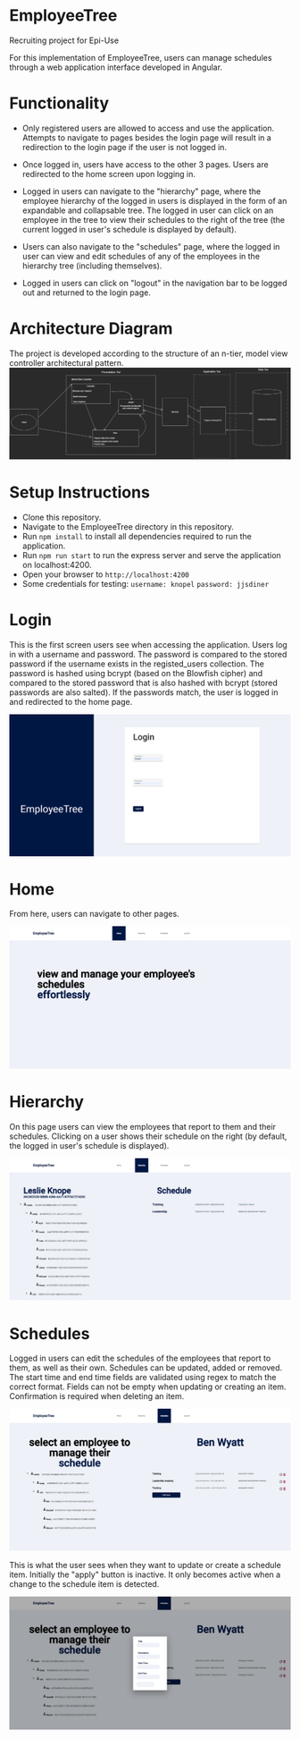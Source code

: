 # EmployeeTree
Recruiting project for Epi-Use

For this implementation of EmployeeTree, users can manage schedules through a web application interface developed in Angular.

# Functionality
- Only registered users are allowed to access and use the application. Attempts to navigate to pages besides the login page will result in a redirection to the login page if the user is not logged in.

- Once logged in, users have access to the other 3 pages. Users are redirected to the home screen upon logging in.

- Logged in users can navigate to the "hierarchy" page, where the employee hierarchy of the logged in users is displayed in the form of an expandable and collapsable tree. The logged in user can click on an employee in the tree to view their schedules to the right of the tree (the current logged in user's schedule is displayed by default).

- Users can also navigate to the "schedules" page, where the logged in user can view and edit schedules of any of the employees in the hierarchy tree (including themselves).

- Logged in users can click on "logout" in the navigation bar to be logged out and returned to the login page.

# Architecture Diagram

The project is developed according to the structure of an n-tier, model view controller architectural pattern.
![architecture diagram](https://github.com/bevanslabbert/EmployeeTree/blob/main/ArchitectureDiagram.jpg?raw=true)

# Setup Instructions

- Clone this repository.
- Navigate to the EmployeeTree directory in this repository.
- Run `npm install` to install all dependencies required to run the application.
- Run `npm run start` to run the express server and serve the application on localhost:4200.
- Open your browser to `http://localhost:4200`
- Some credentials for testing:
  `username: knopel`
  `password: jjsdiner`
  
# Login

This is the first screen users see when accessing the application.
Users log in with a username and password. The password is compared to the stored password if the username exists in the registed_users collection. The password is hashed using bcrypt (based on the Blowfish cipher) and compared to the stored password that is also hashed with bcrypt (stored passwords are also salted). If the passwords match, the user is logged in and redirected to the home page.

![login](https://github.com/bevanslabbert/EmployeeTree/blob/main/login.png?raw=true)

# Home

From here, users can navigate to other pages.

![home](https://github.com/bevanslabbert/EmployeeTree/blob/main/home.png?raw=true)

# Hierarchy

On this page users can view the employees that report to them and their schedules. Clicking on a user shows their schedule on the right (by default, the logged in user's schedule is displayed).

![hierarchy](https://github.com/bevanslabbert/EmployeeTree/blob/main/hierarchy.png?raw=true)

# Schedules

Logged in users can edit the schedules of the employees that report to them, as well as their own. 
Schedules can be updated, added or removed.
The start time and end time fields are validated using regex to match the correct format.
Fields can not be empty when updating or creating an item.
Confirmation is required when deleting an item.

![schedules](https://github.com/bevanslabbert/EmployeeTree/blob/main/schedules.png?raw=true)

This is what the user sees when they want to update or create a schedule item. Initially the "apply" button is inactive. It only becomes active when a change to the schedule item is detected.

![schedule_edit](https://github.com/bevanslabbert/EmployeeTree/blob/main/schedule_edit.png?raw=true)
  

  

